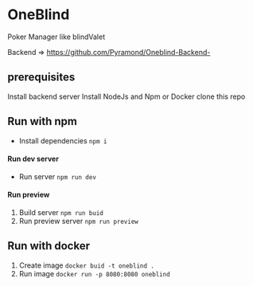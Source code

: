 # OneBlind
 Poker Manager like blindValet

 Backend => https://github.com/Pyramond/Oneblind-Backend-


## prerequisites

Install backend server 
Install NodeJs and Npm or Docker
clone this repo

## Run with npm 

-  Install dependencies ```npm i```

#### Run dev server

- Run server ```npm run dev```

#### Run preview

1. Build server ```npm run buid```
2. Run preview server ```npm run preview```


## Run with docker

1. Create image ```docker buid -t oneblind .```
2. Run image ```docker run -p 8080:8080 oneblind``` 
